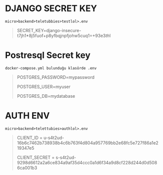 # DJANGO SECRET KEY

```micro>backend>teletubbies>testlol>.env```

>SECRET_KEY=django-insecure-t7jh1*8j5fuof+p8yfbqjnpfjohw5cuq1=+93e$3th%4)6@($l




# Postresql Secret key

```docker-compose.yml bulunduğu klasörde .env```

>POSTGRES_PASSWORD=mypassword
>
>POSTGRES_USER=myuser
>
>POSTGRES_DB=mydatabase


# AUTH ENV

```micro>backend>telettubies>authlol>.env```


>CLIENT_ID = u-s4t2ud-16b6c7462b738938b4c6b763f4d804a957769bb2e68fc5e727f86a1e219347e5
>
>CLIENT_SECRET = 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

